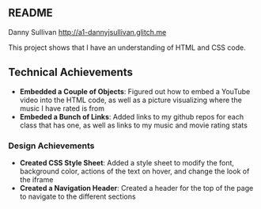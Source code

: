 README
---

Danny Sullivan
http://a1-dannyjsullivan.glitch.me

This project shows that I have an understanding of HTML and CSS code.

## Technical Achievements
- **Embedded a Couple of Objects**: Figured out how to embed a YouTube video into the HTML code, as well as a picture visualizing where the music I have rated is from
- **Embeded a Bunch of Links**: Added links to my github repos for each class that has one, as well as links to my music and movie rating stats

### Design Achievements
- **Created CSS Style Sheet**: Added a style sheet to modify the font, background color, actions of the text on hover, and change the look of the iframe
- **Created a Navigation Header**: Created a header for the top of the page to navigate to the different sections